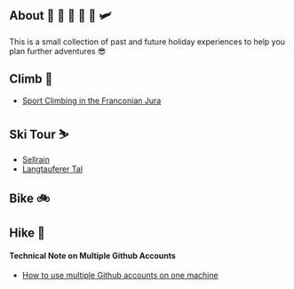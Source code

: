 ## About 🚀 🚡 🚄 🚜 🚙 🛩

This is a small collection of past and future holiday experiences to help you plan further adventures 😎

## Climb 🧗

- [Sport Climbing in the Franconian Jura](trips/2024_05_01_frankenjura.md)

## Ski Tour ⛷

- [Sellrain](trips/2024_03_02_sellrain.md)
- [Langtauferer Tal](trips/2024_03_23_langtauferer_tal.md)

## Bike 🚲

## Hike 🥾

#### Technical Note on Multiple Github Accounts

- [How to use multiple Github accounts on one machine](https://code.tutsplus.com/quick-tip-how-to-work-with-github-and-multiple-accounts--net-22574t)
